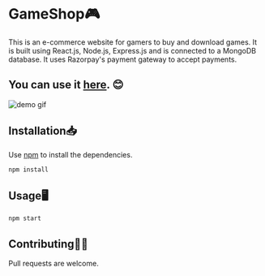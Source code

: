 # GameShop🎮

This is an e-commerce website for gamers to buy and download games. 
It is built using React.js, Node.js, Express.js and is connected to a MongoDB database. 
It uses Razorpay's payment gateway to accept payments.
## You can use it [here](https://gameshop-store.herokuapp.com/). 😊

![demo gif](https://media.giphy.com/media/PZlkVkdtNTXRtcykga/giphy.gif)


## Installation📥

Use [npm](https://www.npmjs.com/) to install the dependencies.

```bash
npm install
```

## Usage🖥️

```bash
npm start
```

## Contributing🤝🏻
Pull requests are welcome.

